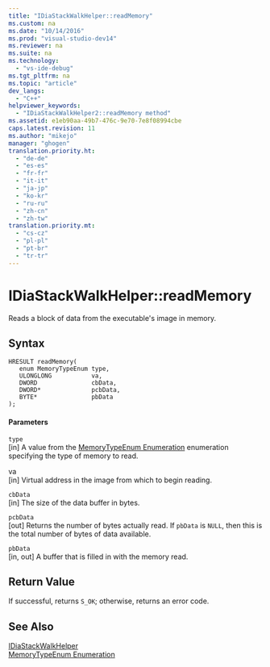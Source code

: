 ```yaml
---
title: "IDiaStackWalkHelper::readMemory"
ms.custom: na
ms.date: "10/14/2016"
ms.prod: "visual-studio-dev14"
ms.reviewer: na
ms.suite: na
ms.technology: 
  - "vs-ide-debug"
ms.tgt_pltfrm: na
ms.topic: "article"
dev_langs: 
  - "C++"
helpviewer_keywords: 
  - "IDiaStackWalkHelper2::readMemory method"
ms.assetid: e1eb90aa-49b7-476c-9e70-7e8f08994cbe
caps.latest.revision: 11
ms.author: "mikejo"
manager: "ghogen"
translation.priority.ht: 
  - "de-de"
  - "es-es"
  - "fr-fr"
  - "it-it"
  - "ja-jp"
  - "ko-kr"
  - "ru-ru"
  - "zh-cn"
  - "zh-tw"
translation.priority.mt: 
  - "cs-cz"
  - "pl-pl"
  - "pt-br"
  - "tr-tr"
---
```

# IDiaStackWalkHelper::readMemory
Reads a block of data from the executable's image in memory.  
  
## Syntax  
  
```cpp#  
HRESULT readMemory(   
   enum MemoryTypeEnum type,  
   ULONGLONG           va,  
   DWORD               cbData,  
   DWORD*              pcbData,  
   BYTE*               pbData  
);  
```  
  
#### Parameters  
 `type`  
 [in] A value from the [MemoryTypeEnum Enumeration](../debugger/memorytypeenum.md) enumeration specifying the type of memory to read.  
  
 va  
 [in] Virtual address in the image from which to begin reading.  
  
 `cbData`  
 [in] The size of the data buffer in bytes.  
  
 `pcbData`  
 [out] Returns the number of bytes actually read. If `pbData` is `NULL`, then this is the total number of bytes of data available.  
  
 `pbData`  
 [in, out] A buffer that is filled in with the memory read.  
  
## Return Value  
 If successful, returns `S_OK`; otherwise, returns an error code.  
  
## See Also  
 [IDiaStackWalkHelper](../debugger/idiastackwalkhelper.md)   
 [MemoryTypeEnum Enumeration](../debugger/memorytypeenum.md)